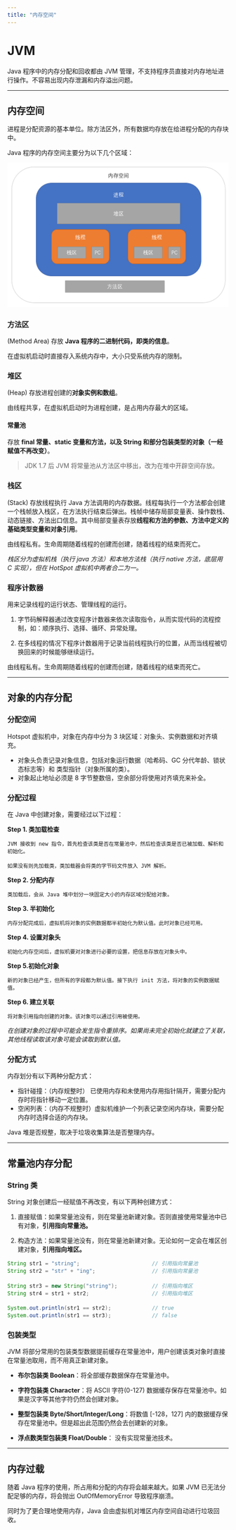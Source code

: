 ```yaml
---
title: "内存空间"
---
```


# JVM

Java 程序中的内存分配和回收都由 JVM 管理，不支持程序员直接对内存地址进行操作。不容易出现内存泄漏和内存溢出问题。

---

## 内存空间

进程是分配资源的基本单位。除方法区外，所有数据均存放在给进程分配的内存块中。

Java 程序的内存空间主要分为以下几个区域：

![](/assets/img/内存.png)

### 方法区 

(Method Area) 存放 **Java 程序的二进制代码，即类的信息**。

在虚拟机启动时直接存入系统内存中，大小只受系统内存的限制。


### 堆区

(Heap) 存放进程创建的**对象实例和数组**。

由线程共享，在虚拟机启动时为进程创建，是占用内存最大的区域。

#### 常量池

存放 **final 常量、static 变量和方法，以及 String 和部分包装类型的对象（一经赋值不再改变）**。

> JDK 1.7 后 JVM 将常量池从方法区中移出，改为在堆中开辟空间存放。

### 栈区   

(Stack) 存放线程执行 Java 方法调用的内存数据。线程每执行一个方法都会创建一个栈帧放入栈区，在方法执行结束后弹出。栈帧中储存局部变量表、操作数栈、动态链接、方法出口信息。其中局部变量表存放**线程和方法的参数、方法中定义的基础类型变量和对象引用**。

由线程私有。生命周期随着线程的创建而创建，随着线程的结束而死亡。

*栈区分为虚拟机栈（执行 java 方法）和本地方法栈（执行 native 方法，底层用 C 实现），但在 HotSpot 虚拟机中两者合二为一。*

### 程序计数器

用来记录线程的运行状态、管理线程的运行。

1. 字节码解释器通过改变程序计数器来依次读取指令，从而实现代码的流程控制，如：顺序执行、选择、循环、异常处理。

2. 在多线程的情况下程序计数器用于记录当前线程执行的位置，从而当线程被切换回来的时候能够继续运行。

由线程私有。生命周期随着线程的创建而创建，随着线程的结束而死亡。

---


## 对象的内存分配

### 分配空间

Hotspot 虚拟机中，对象在内存中分为 3 块区域：对象头、实例数据和对齐填充。

- 对象头负责记录对象信息，包括对象运行数据（哈希码、GC 分代年龄、锁状态标志等）和 类型指针（对象所属的类）。 
- 对象起止地址必须是 8 字节整数倍，空余部分将使用对齐填充来补全。

### 分配过程

在 Java 中创建对象，需要经过以下过程：
 
**Step 1. 类加载检查**
  
    JVM 接收到 new 指令，首先检查该类是否在常量池中，然后检查该类是否已被加载、解析和初始化。

    如果没有则先加载类，类加载器会将类的字节码文件放入 JVM 解析。

**Step 2. 分配内存**

    类加载后，会从 Java 堆中划分一块固定大小的内存区域分配给对象。

**Step 3. 半初始化**

    内存分配完成后，虚拟机将对象的实例数据都半初始化为默认值。此时对象已经可用。

**Step 4. 设置对象头**

    初始化内存空间后，虚拟机要对对象进行必要的设置，把信息存放在对象头中。

**Step 5.初始化对象**

    新的对象已经产生，但所有的字段都为默认值。接下执行 init 方法，将对象的实例数据赋值。

**Step 6. 建立关联**

    将对象引用指向创建的对象。该对象可以通过引用被使用。


*在创建对象的过程中可能会发生指令重排序。如果尚未完全初始化就建立了关联，其他线程读取该对象可能会读取到默认值。*

### 分配方式

内存划分有以下两种分配方式：

- 指针碰撞：（内存规整时） 已使用内存和未使用内存用指针隔开，需要分配内存时将指针移动一定位置。
- 空闲列表：（内存不规整时）虚拟机维护一个列表记录空闲内存块，需要分配内存时选择合适的内存块。

Java 堆是否规整，取决于垃圾收集算法是否整理内存。

---

## 常量池内存分配

### String 类

String 对象创建后一经赋值不再改变，有以下两种创建方式：

1. 直接赋值：如果常量池没有，则在常量池新建对象。否则直接使用常量池中已有对象，**引用指向常量池。**

2. 构造方法：如果常量池没有，则在常量池新建对象。无论如何一定会在堆区创建对象，**引用指向堆区。**


```java
String str1 = "string";                       // 引用指向常量池
String str2 = "str" + "ing";                  // 引用指向常量池

String str3 = new String("string");           // 引用指向堆区
String str4 = str1 + str2;                    // 引用指向堆区

System.out.println(str1 == str2);             // true
System.out.println(str1 == str3);             // false
```


### 包装类型

JVM 将部分常用的包装类型数据提前缓存在常量池中，用户创建该类对象时直接在常量池取用，而不用真正新建对象。

- **布尔包装类 Boolean**：将全部缓存数据保存在常量池中。

- **字符包装类 Character**：将 ASCII 字符(0-127) 数据缓存保存在常量池中。如果是汉字等其他字符仍然会创建对象。

- **整型包装类 Byte/Short/Integer/Long**：将数值 [-128，127] 内的数据缓存保存在常量池中。但是超出此范围仍然会去创建新的对象。

- **浮点数类型包装类 Float/Double**： 没有实现常量池技术。


---

## 内存过载

随着 Java 程序的使用，所占用和分配的内存将会越来越大。如果 JVM 已无法分配足够的内存，将会抛出 OutOfMemoryError 导致程序崩溃。

同时为了更合理地使用内存，Java 会由虚拟机对堆区内存空间自动进行垃圾回收。
